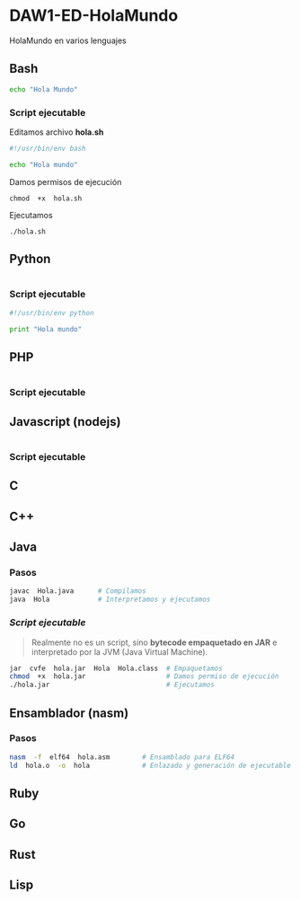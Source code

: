 # DAW1-ED-HolaMundo
HolaMundo en varios lenguajes  

## Bash

```bash
echo "Hola Mundo"
```

### Script ejecutable

Editamos archivo __hola.sh__
```bash
#!/usr/bin/env bash

echo "Hola mundo"
```

Damos permisos de ejecución

```
chmod  +x  hola.sh
```

Ejecutamos

```
./hola.sh
```



## Python

```bash

```

### Script ejecutable

```python
#!/usr/bin/env python

print "Hola mundo"
```

## PHP

```bash


```

### Script ejecutable


## Javascript (nodejs)

```bash


```

### Script ejecutable


## C

## C++


## Java

### Pasos

```bash
javac  Hola.java      # Compilamos
java  Hola            # Interpretamos y ejecutamos
```

### _Script ejecutable_

> Realmente no es un script, sino __bytecode empaquetado en JAR__ e interpretado por la JVM (Java Virtual Machine).

```bash
jar  cvfe  hola.jar  Hola  Hola.class  # Empaquetamos  
chmod  +x  hola.jar                    # Damos permiso de ejecución
./hola.jar                             # Ejecutamos
```

## Ensamblador (nasm)

### Pasos

```bash
nasm  -f  elf64  hola.asm        # Ensamblado para ELF64
ld  hola.o  -o  hola             # Enlazado y generación de ejecutable
```

## Ruby


## Go


## Rust


## Lisp



